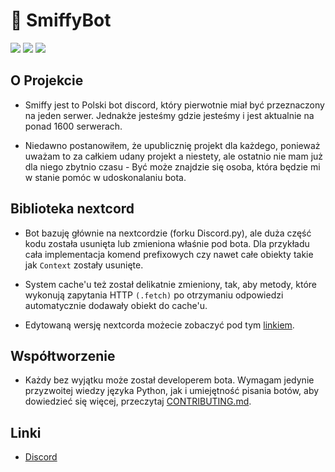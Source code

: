 
# 🤖 SmiffyBot
![](https://img.shields.io/github/commit-activity/w/SmiffyBot/SmiffyBot?style=for-the-badge&color=%232289e0)
![](https://img.shields.io/github/languages/top/SmiffyBot/SmiffyBot?style=for-the-badge&color=%232289e0)
![](https://img.shields.io/github/license/SmiffyBot/SmiffyBot?style=for-the-badge&color=%232289e0)


## O Projekcie
- Smiffy jest to Polski bot discord, który pierwotnie miał być przeznaczony na jeden serwer.
Jednakże jesteśmy gdzie jesteśmy i jest aktualnie na ponad 1600 serwerach.

- Niedawno postanowiłem, że upublicznię projekt dla każdego, ponieważ uważam to za całkiem udany projekt a niestety, ale ostatnio nie mam już dla niego zbytnio czasu - Być może znajdzie się osoba, która będzie mi w stanie pomóc w udoskonalaniu bota.


## Biblioteka nextcord
- Bot bazuję głównie na nextcordzie (forku Discord.py), ale duża część kodu została usunięta lub zmieniona właśnie pod bota. Dla przykładu cała implementacja komend prefixowych czy nawet całe obiekty takie jak `Context` zostały usunięte.

- System cache'u też został delikatnie zmieniony, tak, aby metody, które wykonują zapytania HTTP `(.fetch)` po otrzymaniu odpowiedzi automatycznie dodawały obiekt do cache'u.

- Edytowaną wersję nextcorda możecie zobaczyć pod tym [linkiem](https://github.com/SmiffyBot/nextcord/tree/Smiffy).

## Współtworzenie
- Każdy bez wyjątku może został developerem bota. Wymagam jedynie przyzwoitej wiedzy języka Python, jak i umiejętność pisania botów, aby dowiedzieć się więcej, przeczytaj [CONTRIBUTING.md](CONTRIBUTING.md).

## Linki
- [Discord](https://discord.gg/TmUpSDyzQn)
